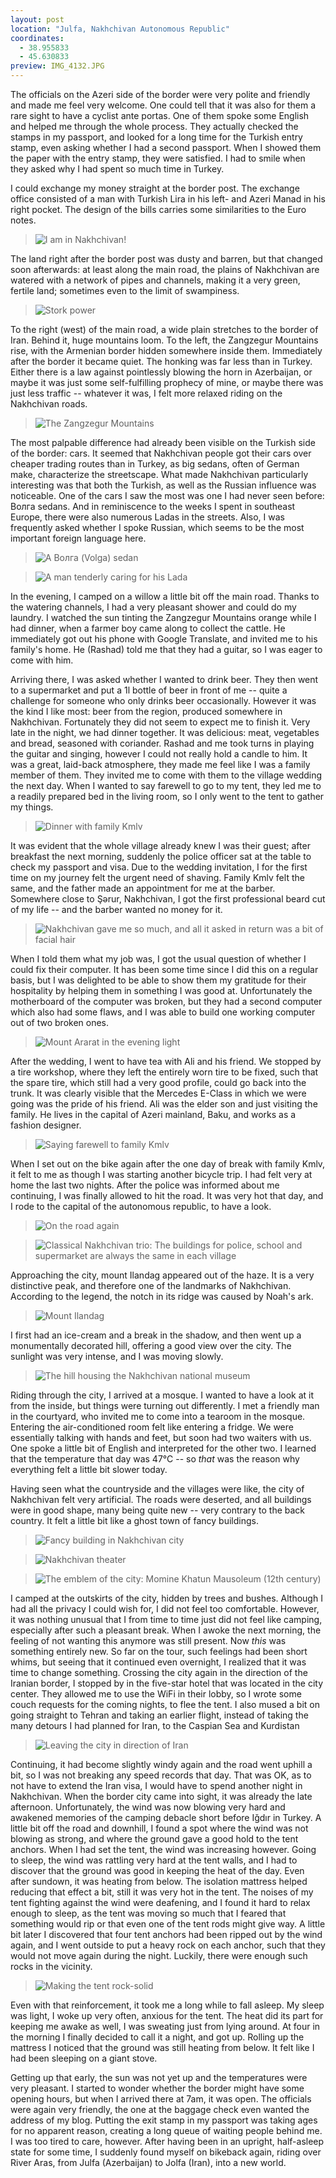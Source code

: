 ```yaml
---
layout: post
location: "Julfa, Nakhchivan Autonomous Republic"
coordinates:
  - 38.955833
  - 45.630833
preview: IMG_4132.JPG
---
```


The officials on the Azeri side of the border were very polite and friendly and made me feel very welcome. One could tell that it was also for them a rare sight to have a cyclist ante portas. One of them spoke some English and helped me through the whole process. They actually checked the stamps in my passport, and looked for a long time for the Turkish entry stamp, even asking whether I had a second passport. When I showed them the paper with the entry stamp, they were satisfied. I had to smile when they asked why I had spent so much time in Turkey.

I could exchange my money straight at the border post. The exchange office consisted of a man with Turkish Lira in his left- and Azeri Manad in his right pocket. The design of the bills carries some similarities to the Euro notes.

> ![I am in Nakhchivan!](/images/IMG_4095.JPG)

The land right after the border post was dusty and barren, but that changed soon afterwards: at least along the main road, the plains of Nakhchivan are watered with a network of pipes and channels, making it a very green, fertile land; sometimes even to the limit of swampiness.

> ![Stork power](/images/IMG_4104.JPG)

To the right (west) of the main road, a wide plain stretches to the border of Iran. Behind it, huge mountains loom. To the left, the Zangzegur Mountains rise, with the Armenian border hidden somewhere inside them. Immediately after the border it became quiet. The honking was far less than in Turkey. Either there is a law against pointlessly blowing the horn in Azerbaijan, or maybe it was just some self-fulfilling prophecy of mine, or maybe there was just less traffic -- whatever it was, I felt more relaxed riding on the Nakhchivan roads.

> ![The Zangzegur Mountains](/images/IMG_4106.JPG)

The most palpable difference had already been visible on the Turkish side of the border: cars. It seemed that Nakhchivan people got their cars over cheaper trading routes than in Turkey, as big sedans, often of German make, characterize the streetscape. What made Nakhchivan particularly interesting was that both the Turkish, as well as the Russian influence was noticeable. One of the cars I saw the most was one I had never seen before: Волга sedans. And in reminiscence to the weeks I spent in southeast Europe, there were also numerous Ladas in the streets. Also, I was frequently asked whether I spoke Russian, which seems to be the most important foreign language here.

> ![A Волга (Volga) sedan](/images/IMG_4124.JPG)

> ![A man tenderly caring for his Lada](/images/IMG_4126.JPG)

In the evening, I camped on a willow a little bit off the main road. Thanks to the watering channels, I had a very pleasant shower and could do my laundry. I watched the sun tinting the Zangzegur Mountains orange while I had dinner, when a farmer boy came along to collect the cattle. He immediately got out his phone with Google Translate, and invited me to his family's home. He (Rashad) told me that they had a guitar, so I was eager to come with him.

Arriving there, I was asked whether I wanted to drink beer. They then went to a supermarket and put a 1l bottle of beer in front of me -- quite a challenge for someone who only drinks beer occasionally. However it was the kind I like most: beer from the region, produced somewhere in Nakhchivan. Fortunately they did not seem to expect me to finish it. Very late in the night, we had dinner together. It was delicious: meat, vegetables and bread, seasoned with coriander. Rashad and me took turns in playing the guitar and singing, however I could not really hold a candle to him. It was a great, laid-back atmosphere, they made me feel like I was a family member of them. They invited me to come with them to the village wedding the next day.
When I wanted to say farewell to go to my tent, they led me to a readily prepared bed in the living room, so I only went to the tent to gather my things.

> ![Dinner with family Kmlv](/images/IMG_4110.JPG)

It was evident that the whole village already knew I was their guest; after breakfast the next morning, suddenly the police officer sat at the table to check my passport and visa. Due to the wedding invitation, I for the first time on my journey felt the urgent need of shaving. Family Kmlv felt the same, and the father made an appointment for me at the barber. Somewhere close to Şərur, Nakhchivan, I got the first professional beard cut of my life -- and the barber wanted no money for it.

> ![Nakhchivan gave me so much, and all it asked in return was a bit of facial hair](/images/beard-before-after.jpg)

When I told them what my job was, I got the usual question of whether I could fix their computer. It has been some time since I did this on a regular basis, but I was delighted to be able to show them my gratitude for their hospitality by helping them in something I was good at. Unfortunately the motherboard of the computer was broken, but they had a second computer which also had some flaws, and I was able to build one working computer out of two broken ones.

> ![Mount Ararat in the evening light](/images/IMG_4132.JPG)

After the wedding, I went to have tea with Ali and his friend. We stopped by a tire workshop, where they left the entirely worn tire to be fixed, such that the spare tire, which still had a very good profile, could go back into the trunk. It was clearly visible that the Mercedes E-Class in which we were going was the pride of his friend. Ali was the elder son and just visiting the family. He lives in the capital of Azeri mainland, Baku, and works as a fashion designer.

> ![Saying farewell to family Kmlv](/images/IMG_4136.JPG)

When I set out on the bike again after the one day of break with family Kmlv, it felt to me as though I was starting another bicycle trip. I had felt very at home the last two nights.
After the police was informed about me continuing, I was finally allowed to hit the road. It was very hot that day, and I rode to the capital of the autonomous republic, to have a look.

> ![On the road again](/images/IMG_4137.JPG)

> ![Classical Nakhchivan trio: The buildings for police, school and supermarket are always the same in each village](/images/IMG_4145.JPG)

Approaching the city, mount Ilandag appeared out of the haze. It is a very distinctive peak, and therefore one of the landmarks of Nakhchivan. According to the legend, the notch in its ridge was caused by Noah's ark.

> ![Mount Ilandag](/images/IMG_4179.JPG)

I first had an ice-cream and a break in the shadow, and then went up a monumentally decorated hill, offering a good view over the city. The sunlight was very intense, and I was moving slowly.

> ![The hill housing the Nakhchivan national museum](/images/IMG_4157.JPG)

Riding through the city, I arrived at a mosque. I wanted to have a look at it from the inside, but things were turning out differently. I met a friendly man in the courtyard, who invited me to come into a tearoom in the mosque. Entering the air-conditioned room felt like entering a fridge. We were essentially talking with hands and feet, but soon had two waiters with us. One spoke a little bit of English and interpreted for the other two. I learned that the temperature that day was 47°C -- so *that* was the reason why everything felt a little bit slower today.

Having seen what the countryside and the villages were like, the city of Nakhchivan felt very artificial. The roads were deserted, and all buildings were in good shape, many being quite new -- very contrary to the back country. It felt a little bit like a ghost town of fancy buildings.

> ![Fancy building in Nakhchivan city](/images/IMG_4162.JPG)

> ![Nakhchivan theater](/images/IMG_4163.JPG)

> ![The emblem of the city: Momine Khatun Mausoleum (12th century)](/images/IMG_4170.JPG)

I camped at the outskirts of the city, hidden by trees and bushes. Although I had all the privacy I could wish for, I did not feel too comfortable. However, it was nothing unusual that I from time to time just did not feel like camping, especially after such a pleasant break. When I awoke the next morning, the feeling of not wanting this anymore was still present. Now *this* was something entirely new. So far on the tour, such feelings had been short whims, but seeing that it continued even overnight, I realized that it was time to change something. Crossing the city again in the direction of the Iranian border, I stopped by in the five-star hotel that was located in the city center. They allowed me to use the WiFi in their lobby, so I wrote some couch requests for the coming nights, to flee the tent. I also mused a bit on going straight to Tehran and taking an earlier flight, instead of taking the many detours I had planned for Iran, to the Caspian Sea and Kurdistan

> ![Leaving the city in direction of Iran](/images/IMG_4175.JPG)

Continuing, it had become slightly windy again and the road went uphill a bit, so I was not breaking any speed records that day. That was OK, as to not have to extend the Iran visa, I would have to spend another night in Nakhchivan. When the border city came into sight, it was already the late afternoon. Unfortunately, the wind was now blowing very hard and awakened memories of the camping debacle short before Iǧdır in Turkey. A little bit off the road and downhill, I found a spot where the wind was not blowing as strong, and where the ground gave a good hold to the tent anchors. When I had set the tent, the wind was increasing however. Going to sleep, the wind was rattling very hard at the tent walls, and I had to discover that the ground was good in keeping the heat of the day. Even after sundown, it was heating from below. The isolation mattress helped reducing that effect a bit, still it was very hot in the tent. The noises of my tent fighting against the wind were deafening, and I found it hard to relax enough to sleep, as the tent was moving so much that I feared that something would rip or that even one of the tent rods might give way. A little bit later I discovered that four tent anchors had been ripped out by the wind again, and I went outside to put a heavy rock on each anchor, such that they would not move again during the night. Luckily, there were enough such rocks in the vicinity.

> ![Making the tent rock-solid](/images/IMG_4195.JPG)

Even with that reinforcement, it took me a long while to fall asleep. My sleep was light, I woke up very often, anxious for the tent. The heat did its part for keeping me awake as well, I was sweating just from lying around. At four in the morning I finally decided to call it a night, and got up. Rolling up the mattress I noticed that the ground was still heating from below. It felt like I had been sleeping on a giant stove.

Getting up that early, the sun was not yet up and the temperatures were very pleasant. I started to wonder whether the border might have some opening hours, but when I arrived there at 7am, it was open. The officials were again very friendly, the one at the baggage check even wanted the address of my blog. Putting the exit stamp in my passport was taking ages for no apparent reason, creating a long queue of waiting people behind me. I was too tired to care, however. After having been in an upright, half-asleep state for some time, I suddenly found myself on bikeback again, riding over River Aras, from Julfa (Azerbaijan) to Jolfa (Iran), into a new world.

